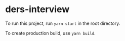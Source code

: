 # ders-interview

To run this project, run `yarn start` in the root directory.

To create production build, use `yarn build`.

